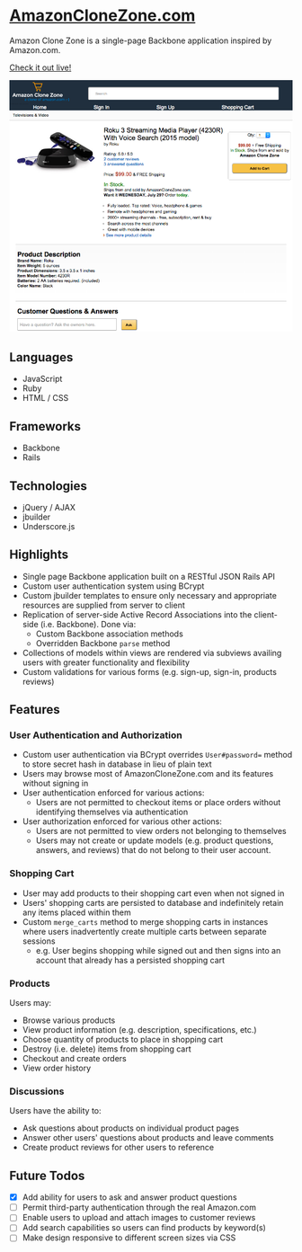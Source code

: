 # [AmazonCloneZone.com](http://amazonclonezone.com)

Amazon Clone Zone is a single-page Backbone application inspired by Amazon.com.

[Check it out live!](http://amazonclonezone.com)

![screenshot](public/screenshot.png)

## Languages
- JavaScript
- Ruby
- HTML / CSS

## Frameworks
- Backbone
- Rails

## Technologies
- jQuery / AJAX
- jbuilder
- Underscore.js

## Highlights
- Single page Backbone application built on a RESTful JSON Rails API
- Custom user authentication system using BCrypt
- Custom jbuilder templates to ensure only necessary and appropriate resources are supplied from server to client
- Replication of server-side Active Record Associations into the client-side (i.e. Backbone).  Done via:
  - Custom Backbone association methods
  - Overridden Backbone `parse` method
- Collections of models within views are rendered via subviews availing users with greater functionality and flexibility
- Custom validations for various forms (e.g. sign-up, sign-in, products reviews)

## Features

### User Authentication and Authorization
- Custom user authentication via BCrypt overrides `User#password=` method to store secret hash in database in lieu of plain text
- Users may browse most of AmazonCloneZone.com and its features without signing in
- User authentication enforced for various actions:
  - Users are not permitted to checkout items or place orders without identifying themselves via authentication
- User authorization enforced for various other actions:
  - Users are not permitted to view orders not belonging to themselves
  - Users may not create or update models (e.g. product questions, answers, and reviews) that do not belong to their user account.

### Shopping Cart
- User may add products to their shopping cart even when not signed in
- Users' shopping carts are persisted to database and indefinitely retain any items placed within them
- Custom `merge_carts` method to merge shopping carts in instances where users inadvertently create multiple carts between separate sessions
  - e.g. User begins shopping while signed out and then signs into an account that already has a persisted shopping cart

### Products
Users may:
- Browse various products
- View product information (e.g. description, specifications, etc.)
- Choose quantity of products to place in shopping cart
- Destroy (i.e. delete) items from shopping cart
- Checkout and create orders
- View order history

### Discussions
Users have the ability to:
- Ask questions about products on individual product pages
- Answer other users' questions about products and leave comments
- Create product reviews for other users to reference

## Future Todos
- [x] Add ability for users to ask and answer product questions
- [ ] Permit third-party authentication through the real Amazon.com
- [ ] Enable users to upload and attach images to customer reviews
- [ ] Add search capabilities so users can find products by keyword(s)
- [ ] Make design responsive to different screen sizes via CSS
